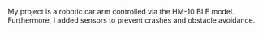 My project is a robotic car arm controlled via the HM-10 BLE model. Furthermore, I added sensors to prevent crashes and obstacle avoidance.
